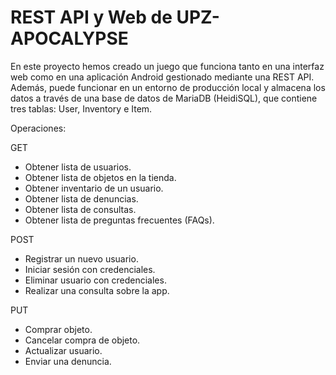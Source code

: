 # REST API y Web de UPZ-APOCALYPSE

En este proyecto hemos creado un juego que funciona tanto en una interfaz web como en una aplicación Android gestionado mediante una REST API. Además, puede funcionar en un entorno de producción local y almacena los datos a través de una base de datos de MariaDB (HeidiSQL), que contiene tres tablas: User, Inventory e Item.

Operaciones:

GET 
- Obtener lista de usuarios.
- Obtener lista de objetos en la tienda.
- Obtener inventario de un usuario.
- Obtener lista de denuncias.
- Obtener lista de consultas.
- Obtener lista de preguntas frecuentes (FAQs).

POST
- Registrar un nuevo usuario.
- Iniciar sesión con credenciales.
- Eliminar usuario con credenciales.
- Realizar una consulta sobre la app.
  
PUT 
- Comprar objeto.
- Cancelar compra de objeto.
- Actualizar usuario.
- Enviar una denuncia.
